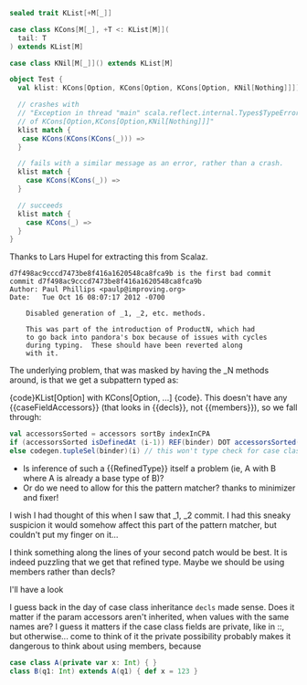 ```scala
sealed trait KList[+M[_]]

case class KCons[M[_], +T <: KList[M]](
  tail: T
) extends KList[M]

case class KNil[M[_]]() extends KList[M]

object Test {
  val klist: KCons[Option, KCons[Option, KCons[Option, KNil[Nothing]]]] = ???

  // crashes with
  // "Exception in thread "main" scala.reflect.internal.Types$TypeError: value _1 is not a member 
  // of KCons[Option,KCons[Option,KNil[Nothing]]]"
  klist match {
   case KCons(KCons(KCons(_))) =>
  }

  // fails with a similar message as an error, rather than a crash.
  klist match {
    case KCons(KCons(_)) =>
  }

  // succeeds
  klist match {
    case KCons(_) =>
  }
}
```

Thanks to Lars Hupel for extracting this from Scalaz.
```
d7f498ac9cccd7473be8f416a1620548ca8fca9b is the first bad commit
commit d7f498ac9cccd7473be8f416a1620548ca8fca9b
Author: Paul Phillips <paulp@improving.org>
Date:   Tue Oct 16 08:07:17 2012 -0700

    Disabled generation of _1, _2, etc. methods.
    
    This was part of the introduction of ProductN, which had
    to go back into pandora's box because of issues with cycles
    during typing.  These should have been reverted along
    with it.

```
The underlying problem, that was masked by having the _N methods around, is that we get a subpattern typed as:

 {code}KList[Option] with KCons[Option, ...] {code}. This doesn't have any {{caseFieldAccessors}} (that looks in {{decls}}, not {{members}}), so we fall through:

```scala
val accessorsSorted = accessors sortBy indexInCPA
if (accessorsSorted isDefinedAt (i-1)) REF(binder) DOT accessorsSorted(i-1)
else codegen.tupleSel(binder)(i) // this won't type check for case classes, as they do not inherit ProductN
```

 - Is inference of such a {{RefinedType}} itself a problem (ie, A with B where A is already a base type of B)?
 - Or do we need to allow for this the pattern matcher?
thanks to minimizer and fixer!

I wish I had thought of this when I saw that _1, _2 commit.
I had this sneaky suspicion it would somehow affect this part of the pattern matcher, but couldn't put my finger on it...

I think something along the lines of your second patch would be best.
It is indeed puzzling that we get that refined type.
Maybe we should be using members rather than decls?

I'll have a look

I guess back in the day of case class inheritance `decls` made sense.
Does it matter if the param accessors aren't inherited, when values with the same names are? I guess it matters if the case class fields are private, like in ::, but otherwise... come to think of it the private possibility probably makes it dangerous to think about using members, because
```scala
case class A(private var x: Int) { }
class B(q1: Int) extends A(q1) { def x = 123 }
```
